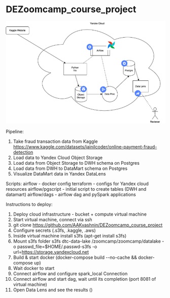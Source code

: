# DEZoomcamp_course_project
![Model](https://github.com/AAKvashnin/DEZoomcamp_course_project/blob/main/Architecture.drawio.png)


Pipeline:
1) Take fraud transaction data from Kaggle https://www.kaggle.com/datasets/jainilcoder/online-payment-fraud-detection
2) Load data to Yandex Cloud Object Storage
3) Load data from Object Storage to DWH schema on Postgres
4) Load data from DWH to DataMart schema on Postgres
5) Visualize DataMart data in Yandex DataLens

Scripts:
 airflow - docker config
 terraform - configs for Yandex cloud resources
 airflow/pgscript - initial script to create tables (DWH and datamart)
 airflow/dags - airflow dag and pySpark applications

Instructions to deploy:
1) Deploy cloud infrastructure - bucket + compute virtual machine
2) Start virtual machine, connect via ssh
3) git clone https://github.com/AAKvashnin/DEZoomcamp_course_project
4) Configure secrets (.s3fs, .kaggle, .aws)
5) Inside virtual machine install s3fs (apt-get install s3fs)
6) Mount s3fs folder
s3fs dtc-data-lake /zoomcamp/zoomcamp/datalake -o passwd_file=$HOME/.passwd-s3fs -o url=https://storage.yandexcloud.net
7) Build & start docker (docker-compose build --no-cache && docker-compose up)
8) Wait docker to start
9) Connect airflow and configure spark_local Connection
10) Connect airflow and start dag, wait until its completion (port 8081 of virtual machine)
11) Open Data Lens and see the results ()